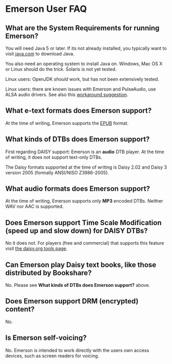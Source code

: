 # Emerson User FAQ #



## What are the System Requirements for running Emerson? ##
You will need Java 5 or later. If its not already installed, you typically want to visit [java.com](http://www.java.com) to download Java.

You also need an operating system to install Java on. Windows, Mac OS X or Linux should do the trick. Solaris is not yet tested.

Linux users: OpenJDK _should_ work, but has not been extensively tested.

Linux users: there are known issues with Emerson and PulseAudio, use ALSA audio drivers. See also this [workaround suggestion](http://code.google.com/p/emerson-reader/issues/detail?id=5&q=willem#c8).

## What e-text formats does Emerson support? ##
At the time of writing, Emerson supports the [EPUB](http://www.idpf.org) format.

## What kinds of DTBs does Emerson support? ##
First regarding DAISY support: Emerson is an **audio** DTB player. At the time of writing, it does not support text-only DTBs.

The Daisy formats supported at the time of writing is Daisy 2.02 and Daisy 3 version 2005 (formally ANSI/NISO Z3986-2005).

## What audio formats does Emerson support? ##
At the time of writing, Emerson supports only **MP3** encoded DTBs. Neither WAV nor AAC is supported.

## Does Emerson support Time Scale Modification (speed up and slow down) for DAISY DTBs? ##
No it does not. For players (free and commercial) that supports this feature visit [the daisy.org tools page](http://www.daisy.org/tools).

## Can Emerson play Daisy text books, like those distributed by Bookshare? ##
No. Please see **What kinds of DTBs does Emerson support?**  above.

## Does Emerson support DRM (encrypted) content? ##
No.

## Is Emerson self-voicing? ##
No. Emerson is intended to work directly with the users own access devices, such as screen readers for voicing.